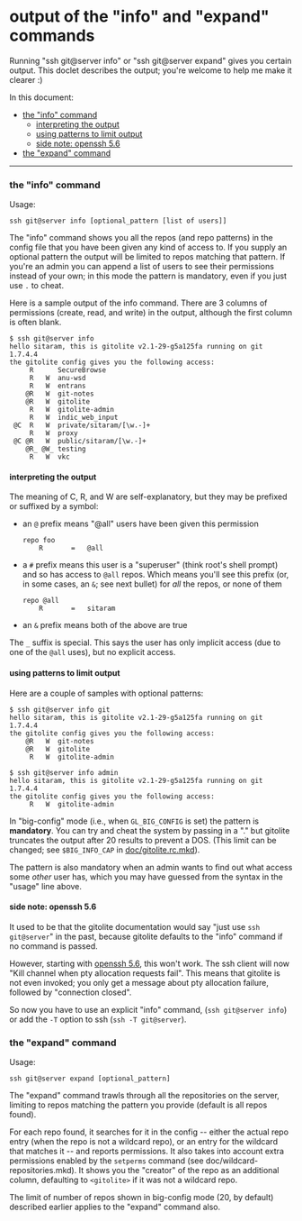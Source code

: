# output of the "info" and "expand" commands

Running "ssh git@server info" or "ssh git@server expand" gives you certain
output.  This doclet describes the output; you're welcome to help me make it
clearer :)

In this document:

  * <a href="#_the_info_command">the "info" command</a>
      * <a href="#_interpreting_the_output">interpreting the output</a>
      * <a href="#_using_patterns_to_limit_output">using patterns to limit output</a>
      * <a href="#_side_note_openssh_5_6">side note: openssh 5.6</a>
  * <a href="#_the_expand_command">the "expand" command</a>

----

<a name="_the_info_command"></a>

### the "info" command

Usage:

    ssh git@server info [optional_pattern [list of users]]

The "info" command shows you all the repos (and repo patterns) in the config
file that you have been given any kind of access to.  If you supply an
optional pattern the output will be limited to repos matching that pattern.
If you're an admin you can append a list of users to see their permissions
instead of your own; in this mode the pattern is mandatory, even if you just
use `.` to cheat.

Here is a sample output of the info command.  There are 3 columns of
permissions (create, read, and write) in the output, although the first column
is often blank.

    $ ssh git@server info
    hello sitaram, this is gitolite v2.1-29-g5a125fa running on git 1.7.4.4
    the gitolite config gives you the following access:
         R     	SecureBrowse
         R   W 	anu-wsd
         R   W 	entrans
        @R   W 	git-notes
        @R   W 	gitolite
         R   W 	gitolite-admin
         R   W 	indic_web_input
     @C  R   W 	private/sitaram/[\w.-]+
         R   W 	proxy
     @C @R   W 	public/sitaram/[\w.-]+
        @R_ @W_	testing
         R   W 	vkc

<a name="_interpreting_the_output"></a>

#### interpreting the output

The meaning of C, R, and W are self-explanatory, but they may be prefixed or
suffixed by a symbol:

  * an `@` prefix means "@all" users have been given this permission

        repo foo
            R       =   @all

  * a `#` prefix means this user is a "superuser" (think root's shell prompt)
    and so has access to `@all` repos.  Which means you'll see this prefix
    (or, in some cases, an `&`; see next bullet) for *all* the repos, or none
    of them

        repo @all
            R       =   sitaram

  * an `&` prefix means both of the above are true

The `_` suffix is special.  This says the user has only implicit access (due
to one of the `@all` uses), but no explicit access.

<a name="_using_patterns_to_limit_output"></a>

#### using patterns to limit output

Here are a couple of samples with optional patterns:

    $ ssh git@server info git
    hello sitaram, this is gitolite v2.1-29-g5a125fa running on git 1.7.4.4
    the gitolite config gives you the following access:
        @R   W 	git-notes
        @R   W 	gitolite
         R   W 	gitolite-admin

    $ ssh git@server info admin
    hello sitaram, this is gitolite v2.1-29-g5a125fa running on git 1.7.4.4
    the gitolite config gives you the following access:
         R   W 	gitolite-admin

In "big-config" mode (i.e., when `GL_BIG_CONFIG` is set) the pattern is
**mandatory**.  You can try and cheat the system by passing in a "." but
gitolite truncates the output after 20 results to prevent a DOS.  (This limit
can be changed; see `$BIG_INFO_CAP` in [doc/gitolite.rc.mkd][rcdoc]).

[rcdoc]: http://sitaramc.github.com/gitolite/doc/gitolite.rc.html

The pattern is also mandatory when an admin wants to find out what access some
*other* user has, which you may have guessed from the syntax in the "usage"
line above.

<a name="_side_note_openssh_5_6"></a>

#### side note: openssh 5.6

It used to be that the gitolite documentation would say "just use `ssh
git@server`" in the past, because gitolite defaults to the "info" command if
no command is passed.

However, starting with [openssh 5.6][openssh56], this won't work.  The ssh
client will now "Kill channel when pty allocation requests fail".  This means
that gitolite is not even invoked; you only get a message about pty allocation
failure, followed by "connection closed".

So now you have to use an explicit "info" command, (`ssh git@server info`) or
add the `-T` option to ssh (`ssh -T git@server`).

[openssh56]: http://www.openssh.org/txt/release-5.6

<a name="_the_expand_command"></a>

### the "expand" command

Usage:

    ssh git@server expand [optional_pattern]

The "expand" command trawls through all the repositories on the server,
limiting to repos matching the pattern you provide (default is all repos
found).

For each repo found, it searches for it in the config -- either the actual
repo entry (when the repo is not a wildcard repo), or an entry for the
wildcard that matches it -- and reports permissions.  It also takes into
account extra permissions enabled by the `setperms` command (see
doc/wildcard-repositories.mkd).  It shows you the "creator" of the repo as
an additional column, defaulting to `<gitolite>` if it was not a wildcard
repo.

The limit of number of repos shown in big-config mode (20, by default)
described earlier applies to the "expand" command also.
